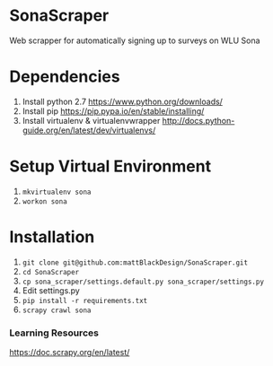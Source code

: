 # SonaScraper
Web scrapper for automatically signing up to surveys on WLU Sona

# Dependencies
1. Install python 2.7 https://www.python.org/downloads/
2. Install pip https://pip.pypa.io/en/stable/installing/
3. Install virtualenv & virtualenvwrapper http://docs.python-guide.org/en/latest/dev/virtualenvs/

# Setup Virtual Environment
1. `mkvirtualenv sona`
2. `workon sona`

# Installation
1. `git clone git@github.com:mattBlackDesign/SonaScraper.git`
2. `cd SonaScraper`
3. `cp sona_scraper/settings.default.py sona_scraper/settings.py`
4. Edit settings.py
5. `pip install -r requirements.txt`
6. `scrapy crawl sona`

### Learning Resources 
https://doc.scrapy.org/en/latest/
